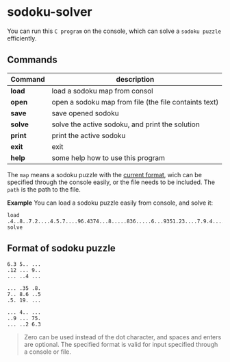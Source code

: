# sodoku-solver
You can run this `C program` on the console, which can solve a `sodoku puzzle` efficiently.

## Commands
| Command         | description                                                 |
|:----------------|-------------------------------------------------------------|
| **load <map>**  | load a sodoku map from consol                               |
| **open <path>** | open a sodoku map from file (the file containts <map> text) |
| **save <path>** | save opened sodoku                                          |
| **solve**       | solve the active sodoku, and print the solution             |
| **print**       | print the active sodoku                                     |
| **exit**        | exit                                                        |
| **help**        | some help how to use this program                           |

The `map` means a sodoku puzzle with the [current format](##format-of-sodoku-puzzle), wich can be specified through the console easily, or the file needs to be included. The `path` is the path to the file.

**Example**
You can load a sodoku puzzle easily from console, and solve it:
```
load .4..8..7.2....4.5.7....96.4374...8.....836.....6...9351.23....7.9.4....6.6..1..2.
solve
```

## Format of sodoku puzzle
```
6.3 5.. ... 
.12 ... 9.. 
... ..4 ... 

... .35 .8. 
7.. 8.6 ..5 
.5. 19. ... 

... 4.. ... 
..9 ... 75. 
... ..2 6.3 
```

> Zero can be used instead of the dot character, and spaces and enters are optional. The specified format is valid for input specified through a console or file.
